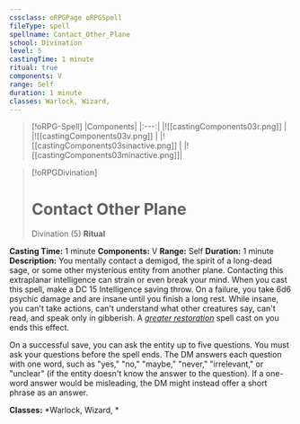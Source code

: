 ```yaml
---
cssclass: oRPGPage oRPGSpell
fileType: spell
spellname: Contact_Other_Plane
school: Divination
level: 5
castingTime: 1 minute
ritual: true
components: V
range: Self
duration: 1 minute
classes: Warlock, Wizard,
---
```

> [!oRPG-Spell]
> |Components|
> |:---:|
> |![[castingComponents03r.png]] |
> |![[castingComponents03v.png]] |
> |![[castingComponents03sinactive.png]] |
> |![[castingComponents03minactive.png]]|

> [!oRPGDivination]
>#  Contact Other Plane
> Divination  (5)
> **Ritual**

**Casting Time:** 1 minute
**Components:** V
**Range:** Self
**Duration:**  1 minute
**Description:**
You mentally contact a demigod, the spirit of a long-dead sage, or some other mysterious entity from another plane. Contacting this extraplanar intelligence can strain or even break your mind. When you cast this spell, make a DC 15 Intelligence saving throw. On a failure, you take 6d6 psychic damage and are insane until you finish a long rest. While insane, you can't take actions, can't understand what other creatures say, can't read, and speak only in gibberish. A *[greater restoration](../greater-restoration "greater restoration (lvl 5)")* spell cast on you ends this effect.



 On a successful save, you can ask the entity up to five questions. You must ask your questions before the spell ends. The DM answers each question with one word, such as "yes," "no," "maybe," "never," "irrelevant," or "unclear" (if the entity doesn't know the answer to the question). If a one-word answer would be misleading, the DM might instead offer a short phrase as an answer.



**Classes:**  *Warlock, Wizard, *


